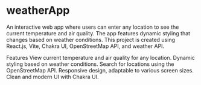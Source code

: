 ﻿# weatherApp
An interactive web app where users can enter any location to see the current temperature and air quality. The app features dynamic styling that changes based on weather conditions. This project is created using React.js, Vite, Chakra UI, OpenStreetMap API, and weather API.

Features
View current temperature and air quality for any location.
Dynamic styling based on weather conditions.
Search for locations using the OpenStreetMap API.
Responsive design, adaptable to various screen sizes.
Clean and modern UI with Chakra UI.
